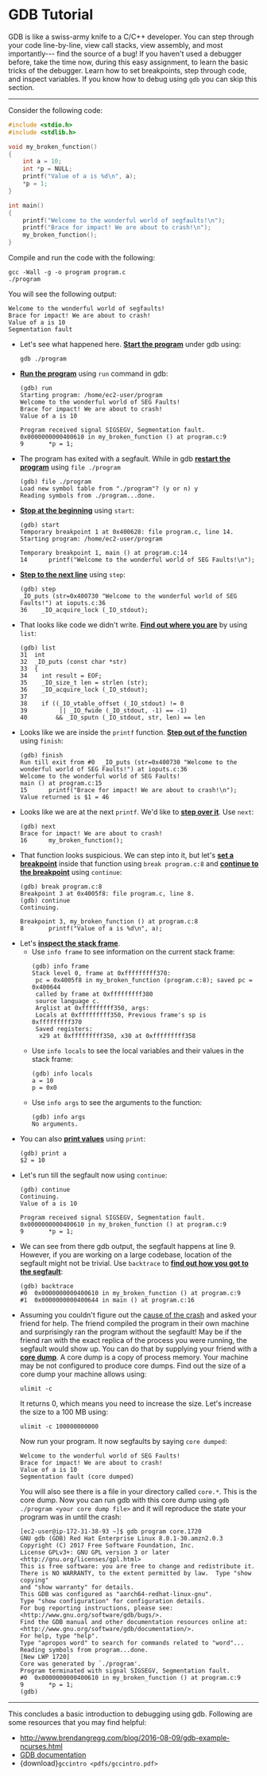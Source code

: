 # GDB Tutorial

GDB is like a swiss-army knife to a C/C++ developer. You can step through
your code line-by-line, view call stacks, view assembly, and most importantly---
find the source of a bug! If you haven't used a debugger before, take
the time now, during this easy assignment, to learn the basic tricks
of the debugger.  Learn how to set breakpoints, step through code, and
inspect variables. If you know how to debug using `gdb` you can skip this section.

---
Consider the following code:
```C
#include <stdio.h> 
#include <stdlib.h>

void my_broken_function()
{
    int a = 10;
    int *p = NULL;
    printf("Value of a is %d\n", a);
    *p = 1;
}

int main() 
{
    printf("Welcome to the wonderful world of segfaults!\n");
    printf("Brace for impact! We are about to crash!\n");
    my_broken_function();
}
```
Compile and run the code with the following:
```
gcc -Wall -g -o program program.c
./program
```
You will see the following output:
```
Welcome to the wonderful world of segfaults!
Brace for impact! We are about to crash!
Value of a is 10
Segmentation fault
```

- Let's see what happened here. <u>**Start the program**</u> under gdb using:
    ```
    gdb ./program
    ```
- <u>**Run the program**</u> using `run` command in gdb:
    ```
    (gdb) run
    Starting program: /home/ec2-user/program
    Welcome to the wonderful world of SEG Faults!
    Brace for impact! We are about to crash!
    Value of a is 10
    
    Program received signal SIGSEGV, Segmentation fault.
    0x0000000000400610 in my_broken_function () at program.c:9
    9	    *p = 1;
    ```
- The program has exited with a segfault. While in gdb <u>**restart the program**</u>
using `file ./program`
    ```
    (gdb) file ./program
    Load new symbol table from "./program"? (y or n) y
    Reading symbols from ./program...done.
    ```
- <u>**Stop at the beginning**</u> using `start`:
    ```
    (gdb) start
    Temporary breakpoint 1 at 0x400628: file program.c, line 14.
    Starting program: /home/ec2-user/program
    
    Temporary breakpoint 1, main () at program.c:14
    14	    printf("Welcome to the wonderful world of SEG Faults!\n");
    ```
- <u>**Step to the next line**</u> using `step`:
    ```
    (gdb) step
    _IO_puts (str=0x400730 "Welcome to the wonderful world of SEG Faults!") at ioputs.c:36
    36	  _IO_acquire_lock (_IO_stdout);
    ```
- That looks like code we didn't write. <u>**Find out where you are**</u> by using `list`:
    ```
    (gdb) list
    31	int
    32	_IO_puts (const char *str)
    33	{
    34	  int result = EOF;
    35	  _IO_size_t len = strlen (str);
    36	  _IO_acquire_lock (_IO_stdout);
    37
    38	  if ((_IO_vtable_offset (_IO_stdout) != 0
    39	       || _IO_fwide (_IO_stdout, -1) == -1)
    40	      && _IO_sputn (_IO_stdout, str, len) == len
    ```
- Looks like we are inside the `printf` function. <u>**Step out of the function**</u> using `finish`:
    ```
    (gdb) finish
    Run till exit from #0  _IO_puts (str=0x400730 "Welcome to the wonderful world of SEG Faults!") at ioputs.c:36
    Welcome to the wonderful world of SEG Faults!
    main () at program.c:15
    15	    printf("Brace for impact! We are about to crash!\n");
    Value returned is $1 = 46
    ```
- Looks like we are at the next `printf`. We'd like to <u>**step over it**</u>. Use `next`:
    ```
    (gdb) next
    Brace for impact! We are about to crash!
    16	    my_broken_function();
    ```
- That function looks suspicious. We can step into it, but let's <u>**set a breakpoint**</u> inside
that function using `break program.c:8` and <u>**continue to the breakpoint**</u> using `continue`:
    ```
    (gdb) break program.c:8
    Breakpoint 3 at 0x4005f8: file program.c, line 8.
    (gdb) continue
    Continuing.

    Breakpoint 3, my_broken_function () at program.c:8
    8	    printf("Value of a is %d\n", a);
    ```
- Let's <u>**inspect the stack frame**</u>.
    - Use `info frame` to see information on the current stack frame:
        ```
        (gdb) info frame
        Stack level 0, frame at 0xfffffffff370:
         pc = 0x4005f8 in my_broken_function (program.c:8); saved pc = 0x400644
         called by frame at 0xfffffffff380
         source language c.
         Arglist at 0xfffffffff350, args:
         Locals at 0xfffffffff350, Previous frame's sp is 0xfffffffff370
         Saved registers:
          x29 at 0xfffffffff350, x30 at 0xfffffffff358
        ```
    - Use `info locals` to see the local variables and their values in the stack frame:
        ```
        (gdb) info locals
        a = 10
        p = 0x0
        ```
    - Use `info args` to see the arguments to the function:
        ```
        (gdb) info args
        No arguments.
        ```
- You can also <u>**print values**</u> using `print`:
    ```
    (gdb) print a
    $2 = 10
    ```
- Let's run till the segfault now using `continue`:
    ```
    (gdb) continue
    Continuing.
    Value of a is 10

    Program received signal SIGSEGV, Segmentation fault.
    0x0000000000400610 in my_broken_function () at program.c:9
    9	    *p = 1;
    ```
- We can see from there gdb output, the segfault happens at line 9.
    However, if you are working on a large codebase, location of the
    segfault might not be trivial. Use `backtrace` to <u>**find out how
    you got to the segfault**</u>:
    ```
    (gdb) backtrace
    #0  0x0000000000400610 in my_broken_function () at program.c:9
    #1  0x0000000000400644 in main () at program.c:16
    ```
- Assuming you couldn't figure out the [cause of the crash](https://en.wikipedia.org/wiki/Segmentation_fault#Null_pointer_dereference) and asked your
    friend for help. The friend compiled the program in their own machine
    and surprisingly ran the program without the segfault! May be if the
    friend ran with the exact replica of the process you were running,
    the segfault would show up. You can do that by supplying your friend
    with a <u>**core dump**</u>. A core dump is a copy of process memory. Your machine
    may be not configured to produce core dumps. Find out the size of a
    core dump your machine allows using:
    ```
    ulimit -c
    ```
    It returns 0, which means you need to increase the size. Let's increase
    the size to a 100 MB using:
    ```
    ulimit -c 100000000000
    ```
    Now run your program. It now segfaults by saying `core dumped`:
    ```
    Welcome to the wonderful world of SEG Faults!
    Brace for impact! We are about to crash!
    Value of a is 10
    Segmentation fault (core dumped)
    ```
    You will also see there is a file in your directory called `core.*`.
    This is the core dump. Now you can run gdb with this core dump using
    `gdb ./program <your core dump file>` and it will
    reproduce the state your program was in until the crash:
    ```
    [ec2-user@ip-172-31-38-93 ~]$ gdb program core.1720
    GNU gdb (GDB) Red Hat Enterprise Linux 8.0.1-30.amzn2.0.3
    Copyright (C) 2017 Free Software Foundation, Inc.
    License GPLv3+: GNU GPL version 3 or later <http://gnu.org/licenses/gpl.html>
    This is free software: you are free to change and redistribute it.
    There is NO WARRANTY, to the extent permitted by law.  Type "show copying"
    and "show warranty" for details.
    This GDB was configured as "aarch64-redhat-linux-gnu".
    Type "show configuration" for configuration details.
    For bug reporting instructions, please see:
    <http://www.gnu.org/software/gdb/bugs/>.
    Find the GDB manual and other documentation resources online at:
    <http://www.gnu.org/software/gdb/documentation/>.
    For help, type "help".
    Type "apropos word" to search for commands related to "word"...
    Reading symbols from program...done.
    [New LWP 1720]
    Core was generated by `./program'.
    Program terminated with signal SIGSEGV, Segmentation fault.
    #0  0x0000000000400610 in my_broken_function () at program.c:9
    9	    *p = 1;
    (gdb)
    ```

---
This concludes a basic introduction to debugging using gdb.
Following are some resources that you may find helpful:
- <http://www.brendangregg.com/blog/2016-08-09/gdb-example-ncurses.html>
- [GDB documentation](https://sourceware.org/gdb/current/onlinedocs/gdb/)
- {download}`gccintro <pdfs/gccintro.pdf>`
